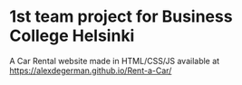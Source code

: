 # 1st team project for Business College Helsinki
A Car Rental website made in HTML/CSS/JS available at https://alexdegerman.github.io/Rent-a-Car/
